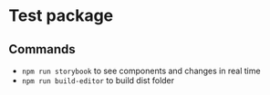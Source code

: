# Test package

## Commands

- `npm run storybook` to see components and changes in real time
- `npm run build-editor` to build dist folder
